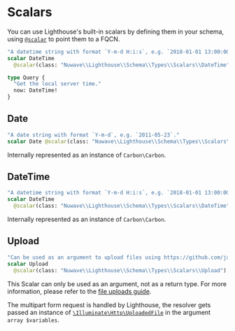 # Scalars

You can use Lighthouse's built-in scalars by defining them in your schema,
using [`@scalar`](directives.md#scalar) to point them to a FQCN.

```graphql
"A datetime string with format `Y-m-d H:i:s`, e.g. `2018-01-01 13:00:00`."
scalar DateTime
  @scalar(class: "Nuwave\\Lighthouse\\Schema\\Types\\Scalars\\DateTime")

type Query {
  "Get the local server time."
  now: DateTime!
}
```

## Date

```graphql
"A date string with format `Y-m-d`, e.g. `2011-05-23`."
scalar Date @scalar(class: "Nuwave\\Lighthouse\\Schema\\Types\\Scalars\\Date")
```

Internally represented as an instance of `Carbon\Carbon`.

## DateTime

```graphql
"A datetime string with format `Y-m-d H:i:s`, e.g. `2018-01-01 13:00:00`."
scalar DateTime
  @scalar(class: "Nuwave\\Lighthouse\\Schema\\Types\\Scalars\\DateTime")
```

Internally represented as an instance of `Carbon\Carbon`.

## Upload

```graphql
"Can be used as an argument to upload files using https://github.com/jaydenseric/graphql-multipart-request-spec"
scalar Upload
  @scalar(class: "Nuwave\\Lighthouse\\Schema\\Types\\Scalars\\Upload")
```

This Scalar can only be used as an argument, not as a return type.
For more information, please refer to the [file uploads guide](../guides/file-uploads.md).

The multipart form request is handled by Lighthouse, the resolver gets passed
an instance of [`\Illuminate\Http\UploadedFile`](https://laravel.com/api/5.8/Illuminate/Http/UploadedFile.html)
in the argument `array $variables`.
